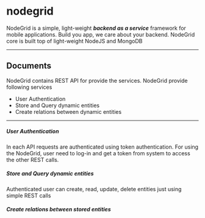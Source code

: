 nodegrid
========

NodeGrid is a simple, light-weight ***backend as a service*** framework for mobile applications. Build you app, we care about your backend. NodeGrid core is built top of light-weight NodeJS and MongoDB 

----------

Documents
-------------

NodeGrid contains REST API for provide the services. NodeGrid provide following services

- User Authentication
- Store and Query dynamic entities
- Create relations between dynamic entities

-----------
##### User Authentication
In each API requests are authenticated using token authentication. For using the NodeGrid, user need to log-in and get a token from system to access the  other REST calls.

##### Store and Query dynamic entities
Authenticated user can create, read, update, delete entities just using simple REST calls

##### Create relations between stored entities
